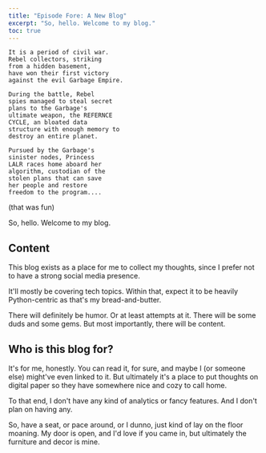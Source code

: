 ```yaml
---
title: "Episode Fore: A New Blog"
excerpt: "So, hello. Welcome to my blog."
toc: true
---
```


```text
It is a period of civil war.
Rebel collectors, striking
from a hidden basement,
have won their first victory
against the evil Garbage Empire.

During the battle, Rebel
spies managed to steal secret
plans to the Garbage's
ultimate weapon, the REFERNCE
CYCLE, an bloated data
structure with enough memory to
destroy an entire planet.

Pursued by the Garbage's
sinister nodes, Princess
LALR races home aboard her
algorithm, custodian of the
stolen plans that can save
her people and restore
freedom to the program....
```

(that was fun)

So, hello. Welcome to my blog.

## Content

This blog exists as a place for me to collect my thoughts,
since I prefer not to have a strong social media presence.

It'll mostly be covering tech topics. Within that,
expect it to be heavily Python-centric as that's my bread-and-butter.

There will definitely be humor. Or at least attempts at it. There will be some duds and some gems. But most importantly, there will be content.

## Who is this blog for?

It's for me, honestly. You can read it, for sure, and maybe I (or someone else) might've even linked to it. But ultimately it's a place to put thoughts on digital paper so they have somewhere nice and cozy to call home.

To that end, I don't have any kind of analytics or fancy features. And I don't plan on having any.

So, have a seat, or pace around, or I dunno, just kind of lay on the floor moaning. My door is open, and I'd love if you came in, but ultimately the furniture and decor is mine.
